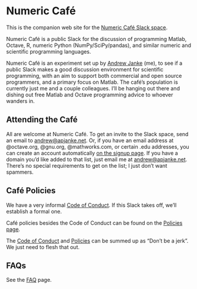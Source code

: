 Numeric Café
============

This is the companion web site for the [Numeric Café Slack space](https://numericcafe.slack.com).


Numeric Café is a public Slack for the discussion of programming Matlab, Octave, R, numeric Python (NumPy/SciPy/pandas), and similar numeric and scientific programming languages.

Numeric Café is an experiment set up by [Andrew Janke](https://apjanke.net) (me), to see if a public Slack makes a good discussion environment for scientific programming, with an aim to support both commercial and open source programmers, and a primary focus on Matlab.
The café’s population is currently just me and a couple colleagues.
I’ll be hanging out there and dishing out free Matlab and Octave programming advice to whoever wanders in.

## Attending the Café

All are welcome at Numeric Café.
To get an invite to the Slack space, send an email to <andrew@apjanke.net>.
Or, if you have an email address at @octave.org, @gnu.org, @mathworks.com, or certain .edu addresses, you can create an account automatically [on the signup page](https://join.slack.com/t/numericcafe/signup?x=x-594108407168-617841048359).
If you have a domain you’d like added to that list, just email me at <andrew@apjanke.net>.
There’s no special requirements to get on the list; I just don’t want spammers.

## Café Policies

We have a very informal [Code of Conduct](coc.md).
If this Slack takes off, we’ll establish a formal one.

Café policies besides the Code of Conduct can be found on the [Policies page](policies.md).

The [Code of Conduct](coc.md) and [Policies](policies.md) can be summed up as “Don’t be a jerk”.
We just need to flesh that out.

## FAQs

See the [FAQ](FAQ.md) page.